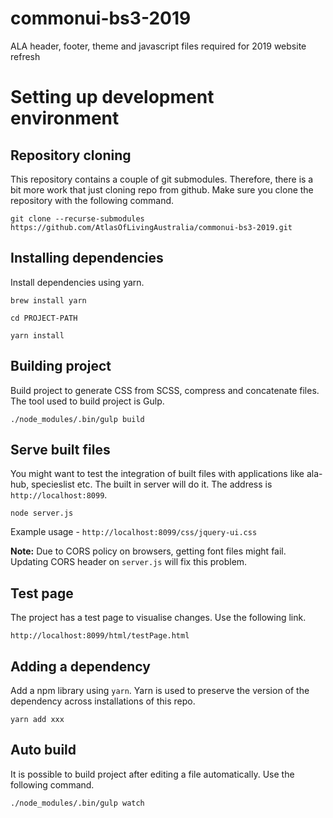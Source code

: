 # commonui-bs3-2019
ALA header, footer, theme and javascript files required for 2019 website refresh

# Setting up development environment

## Repository cloning
This repository contains a couple of git submodules. Therefore, there is a bit more work that just cloning repo from 
github. Make sure you clone the repository with the following command.
 
`git clone --recurse-submodules https://github.com/AtlasOfLivingAustralia/commonui-bs3-2019.git`

## Installing dependencies
Install dependencies using yarn.

`brew install yarn`

`cd PROJECT-PATH`

`yarn install`

## Building project
Build project to generate CSS from SCSS, compress and concatenate files. The tool used to build project is Gulp.

`./node_modules/.bin/gulp build`

## Serve built files
You might want to test the integration of built files with applications like ala-hub, specieslist etc. The built in server
will do it. The address is `http://localhost:8099`.

`node server.js` 

Example usage - `http://localhost:8099/css/jquery-ui.css`

**Note:** Due to CORS policy on browsers, getting font files might fail. Updating CORS header on `server.js` will fix this
problem.

## Test page
The project has a test page to visualise changes. Use the following link.

`http://localhost:8099/html/testPage.html`

## Adding a dependency
Add a npm library using `yarn`. Yarn is used to preserve the version of the dependency across installations of this repo.

`yarn add xxx`

## Auto build
It is possible to build project after editing a file automatically. Use the following command.

`./node_modules/.bin/gulp watch`
